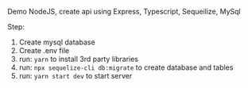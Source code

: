 Demo NodeJS, create api using Express, Typescript, Sequeilize, MySql

Step:
1. Create mysql database
2. Create .env file
3. run: `yarn` to install 3rd party libraries
4. run: `npx sequelize-cli db:migrate` to create database and tables
5. run: `yarn start dev` to start server
